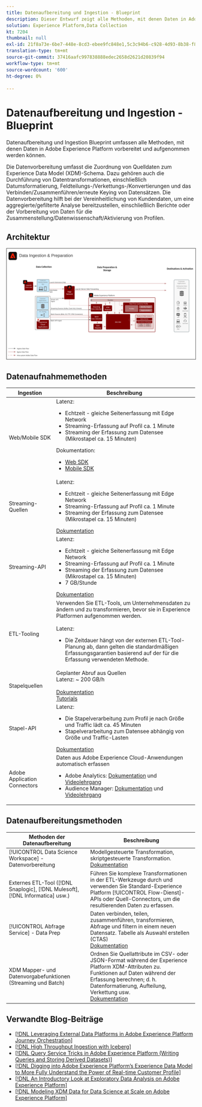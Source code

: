 ```yaml
---
title: Datenaufbereitung und Ingestion - Blueprint
description: Dieser Entwurf zeigt alle Methoden, mit denen Daten in Adobe Experience Platform erfasst und vorbereitet werden können.
solution: Experience Platform,Data Collection
kt: 7204
thumbnail: null
exl-id: 21f8a73e-6be7-448e-8cd3-ebee9fc848e1,5c3c94b6-c928-4d93-8b38-f8bd2aad2e68
translation-type: tm+mt
source-git-commit: 37416aafc997838888edec2658d2621d20839f94
workflow-type: tm+mt
source-wordcount: '600'
ht-degree: 0%

---
```


# Datenaufbereitung und Ingestion - Blueprint

Datenaufbereitung und Ingestion Blueprint umfassen alle Methoden, mit denen Daten in Adobe Experience Platform vorbereitet und aufgenommen werden können.

Die Datenvorbereitung umfasst die Zuordnung von Quelldaten zum Experience Data Model (XDM)-Schema. Dazu gehören auch die Durchführung von Datentransformationen, einschließlich Datumsformatierung, Feldteilungs-/Verkettungs-/Konvertierungen und das Verbinden/Zusammenführen/erneute Keying von Datensätzen. Die Datenvorbereitung hilft bei der Vereinheitlichung von Kundendaten, um eine aggregierte/gefilterte Analyse bereitzustellen, einschließlich Berichte oder der Vorbereitung von Daten für die Zusammenstellung/Datenwissenschaft/Aktivierung von Profilen.

## Architektur

<img src="assets/dataingest.svg" alt="Referenzarchitektur für das Datenaufbereitungs- und -aufbereitungs-Blueprint" style="border:1px solid #4a4a4a" />

## Datenaufnahmemethoden

| Ingestion | Beschreibung |
|------------------------------|-----------------------------------------------------------------------------------------------------------------------------------------------------------------------------------------------------------------------------------------------------------------------------------------------------------------------------------------------------------------------------------------------------------------------------------------|
| Web/Mobile SDK | Latenz:<ul><li>Echtzeit - gleiche Seitenerfassung mit Edge Network</li><li>Streaming-Erfassung auf Profil ca. 1 Minute</li><li>Streaming der Erfassung zum Datensee (Mikrostapel ca. 15 Minuten)</ul>Dokumentation: <ul><li>[Web SDK](https://experienceleague.corp.adobe.com/docs/web-sdk.html)</li><li>[Mobile SDK](https://experienceleague.adobe.com/docs/mobile.html?lang=en)</li></ul> |
| Streaming-Quellen | Latenz:<ul><li>Echtzeit - gleiche Seitenerfassung mit Edge Network</li><li>Streaming-Erfassung auf Profil ca. 1 Minute</li><li>Streaming der Erfassung zum Datensee (Mikrostapel ca. 15 Minuten)</li></ul>[Dokumentation](https://experienceleague.adobe.com/docs/experience-platform/sources/home.html?lang=en#connectors) |
| Streaming-API | Latenz:<ul><li>Echtzeit - gleiche Seitenerfassung mit Edge Network</li><li>Streaming-Erfassung auf Profil ca. 1 Minute</li><li>Streaming der Erfassung zum Datensee (Mikrostapel ca. 15 Minuten)</li><li>7 GB/Stunde</li></ul>[Dokumentation](https://experienceleague.adobe.com/docs/experience-platform/ingestion/streaming/overview.html?lang=en#what-can-you-do-with-streaming-ingestion%3F) |
| ETL-Tooling | Verwenden Sie ETL-Tools, um Unternehmensdaten zu ändern und zu transformieren, bevor sie in Experience Platformen aufgenommen werden.<br><br>Latenz:<ul><li>Die Zeitdauer hängt von der externen ETL-Tool-Planung ab, dann gelten die standardmäßigen Erfassungsgarantien basierend auf der für die Erfassung verwendeten Methode.</li></ul> |
| Stapelquellen | Geplanter Abruf aus Quellen<br>Latenz: ~ 200 GB/h<br><br>[Dokumentation](https://experienceleague.adobe.com/docs/experience-platform/sources/home.html?lang=en#connectors)<br>[Tutorials](https://experienceleague.adobe.com/docs/platform-learn/tutorials/sources/overview.html) |
| Stapel-API | Latenz:<ul><li>Die Stapelverarbeitung zum Profil je nach Größe und Traffic lädt ca. 45 Minuten</li><li>Stapelverarbeitung zum Datensee abhängig von Größe und Traffic-Lasten</li></ul>[Dokumentation](https://experienceleague.adobe.com/docs/experience-platform/ingestion/batch/overview.html?lang=en#batch) |
| Adobe Application Connectors | Daten aus Adobe Experience Cloud-Anwendungen automatisch erfassen<ul><li>Adobe Analytics: [Dokumentation](https://experienceleague.adobe.com/docs/experience-platform/sources/connectors/adobe-applications/analytics.html?lang=en#connectors) und [Videolehrgang](https://experienceleague.adobe.com/docs/platform-learn/tutorials/sources/ingest-data-from-adobe-analytics.html)</li><li>Audience Manager: [Dokumentation](https://experienceleague.adobe.com/docs/experience-platform/sources/connectors/adobe-applications/audience-manager.html?lang=en#connectors) und [Videolehrgang](https://experienceleague.adobe.com/docs/platform-learn/tutorials/sources/ingest-data-from-aam.html)</li></ul> |


## Datenaufbereitungsmethoden

| Methoden der Datenaufbereitung | Beschreibung |
|------------------------------------------------------------|------------------------------------------------------------------------------------------------------------------------------------------------------------------------------------------------------------------------------------------------------------------------------------------------|
| [!UICONTROL Data Science Workspace]  - Datenvorbereitung | Modellgesteuerte Transformation, skriptgesteuerte Transformation.<br>[Dokumentation](https://experienceleague.adobe.com/docs/experience-platform/data-science-workspace/home.html?lang=en) |
| Externes ETL-Tool ([!DNL Snaplogic], [!DNL Mulesoft], [!DNL Informatica] usw.) | Führen Sie komplexe Transformationen in der ETL-Werkzeuge durch und verwenden Sie Standard-Experience Platform [!UICONTROL Flow-Dienst]-APIs oder Quell-Connectors, um die resultierenden Daten zu erfassen. |
| [!UICONTROL Abfrage Service]  - Data Prep | Daten verbinden, teilen, zusammenführen, transformieren, Abfrage und filtern in einem neuen Datensatz. Tabelle als Auswahl erstellen (CTAS) <br>[Dokumentation](https://experienceleague.adobe.com/docs/experience-platform/query/home.html?lang=en#sql) |
| XDM Mapper- und Datenvorgabefunktionen (Streaming und Batch) | Ordnen Sie Quellattribute im CSV- oder JSON-Format während der Experience Platform XDM-Attributen zu.<br>Funktionen auf Daten während der Erfassung berechnen; d. h. Datenformatierung, Aufteilung, Verkettung usw.<br>[Dokumentation](https://experienceleague.adobe.com/docs/experience-platform/data-prep/home.html?lang=en) |

## Verwandte Blog-Beiträge

* [[!DNL Leveraging External Data Platforms in Adobe Experience Platform Journey Orchestration]](https://medium.com/adobetech/leveraging-external-data-platforms-in-adobe-experience-platform-journey-orchestration-54fc6134fe17?source=your_stories_page-------------------------------------)
* [[!DNL High Throughput Ingestion with Iceberg]](https://medium.com/adobetech/high-throughput-ingestion-with-iceberg-ccf7877a413f?source=your_stories_page-------------------------------------)
* [[!DNL Query Service Tricks in Adobe Experience Platform (Writing Queries and Storing Derived Datasets)]](https://medium.com/adobetech/query-service-tricks-in-adobe-experience-platform-writing-queries-and-storing-derived-datasets-eaee0d6d683e?source=your_stories_page-------------------------------------)
* [[!DNL Digging into Adobe Experience Platform’s Experience Data Model to More Fully Understand the Power of Real-time Customer Profile]](https://medium.com/adobetech/digging-into-adobe-experience-platforms-experience-data-model-to-more-fully-understand-the-power-3e109271e04f?source=your_stories_page-------------------------------------)
* [[!DNL An Introductory Look at Exploratory Data Analysis on Adobe Experience Platform]](https://medium.com/adobetech/an-introductory-look-at-exploratory-data-analysis-on-adobe-experience-platform-1bfce7501d9a?source=your_stories_page-------------------------------------)
* [[!DNL Modeling XDM Data for Data Science at Scale on Adobe Experience Platform]](https://medium.com/adobetech/modeling-xdm-data-for-data-science-at-scale-on-adobe-experience-platform-222bb2a6dbf7?source=your_stories_page-------------------------------------)
